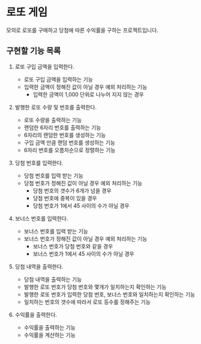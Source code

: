 # 로또 게임

모의로 로또를 구매하고 당첨에 따른 수익률을 구하는 프로젝트입니다.

## 구현할 기능 목록

1. 로또 구입 금액을 입력한다.
    + 로또 구입 금액을 입력하는 기능
    + 입력한 금액이 정해진 값이 아닐 경우 예외 처리하는 기능
        + 입력한 금액이 1,000 단위로 나누어 지지 않는 경우

2. 발행한 로또 수량 및 번호를 출력한다.
    + 로또 수량을 출력하는 기능
    + 랜덤한 6자리 번호를 출력하는 기능
    + 6자리의 랜덤한 번호를 생성하는 기능
    + 구입 금액 만큼 랜덤 번호를 생성하는 기능
    + 6자리 번호를 오름차순으로 정렬하는 기능

3. 당첨 번호를 입력한다.
    + 당첨 번호를 입력 받는 기능
    + 당첨 번호가 정해진 값이 아닐 경우 예외 처리하는 기능
        + 당첨 번호의 갯수가 6개가 넘을 경우
        + 당첨 번호에 중복이 있을 경우
        + 당첨 번호가 1에서 45 사이의 수가 아닐 경우
        
4. 보너스 번호를 입력한다.
    + 보너스 번호를 입력 받는 기능
    + 보너스 번호가 정해진 값이 아닐 경우 예외 처리하는 기능
        + 보너스 번호가 당첨 번호와 같을 경우
        + 보너스 번호가 1에서 45 사이의 수가 아닐 경우
    
5. 당첨 내역을 출력한다.
    + 당첨 내역을 출력하는 기능
    + 발행한 로또 번호가 당첨 번호와 몇개가 일치하는지 확인하는 기능
    + 발행한 로또 번호가 입력한 당첨 번호, 보너스 번호와 일치하는지 확인하는 기능
    + 일치하는 번호의 갯수에 따라서 로또 등수를 정해주는 기능

6. 수익률을 출력한다.
    + 수익률을 출력하는 기능
    + 수익률을 계산하는 기능
